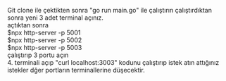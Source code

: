 Git clone ile çektikten sonra "go run main.go" ile çalıştırın çalıştırdıktan sonra yeni 3 adet terminal açınız.  
açtıktan sonra   
$npx http-server -p 5001  
$npx http-server -p 5002  
$npx http-server -p 5003  
çalıştırıp 3 portu açın   
4. terminali açıp "curl localhost:3003" kodunu çalıştırıp istek atın attığınız istekler dğer portların terminallerine düşecektir.
